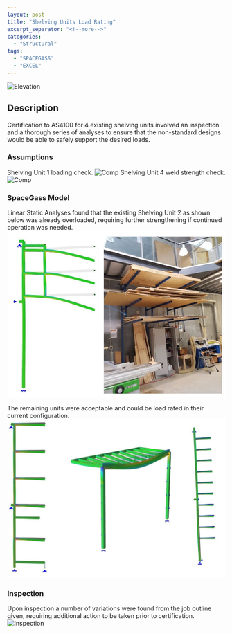 ```yaml
---
layout: post
title: "Shelving Units Load Rating"
excerpt_separator: "<!--more-->"
categories: 
  - "Structural"
tags:
  - "SPACEGASS"
  - "EXCEL"
---
```


![Elevation](/assets/struct/SHELF/SHELF-1.jpg)
<!--more-->
## Description
Certification to AS4100 for 4 existing shelving units involved an inspection and a thorough series of analyses to ensure that the non-standard designs would be able to safely support the desired loads.

### Assumptions
Shelving Unit 1 loading check.
![Comp](/assets/struct/SHELF/SHELF-2.jpg)
Shelving Unit 4 weld strength check.
![Comp](/assets/struct/SHELF/SHELF-3.jpg)

### SpaceGass Model
Linear Static Analyses found that the existing Shelving Unit 2 as shown below was already overloaded, requiring further strengthening if continued operation was needed.
![SG](/assets/struct/SHELF/SHELF-6.jpg)

The remaining units were acceptable and could be load rated in their current configuration.
![SG](/assets/struct/SHELF/SHELF-5.jpg)

### Inspection
Upon inspection a number of variations were found from the job outline given, requiring additional action to be taken prior to certification. 
![Inspection](/assets/struct/SHELF/SHELF-4.jpg)

